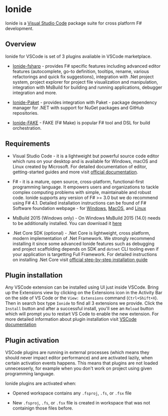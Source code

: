 # Ionide

Ionide is a [Visual Studio Code](https://code.visualstudio.com/) package suite for cross platform F# development.

## Overview

Ionide for VSCode is set of 3 plugins avaliable in VSCode marketplace.

* [Ionide-fsharp](https://marketplace.visualstudio.com/items?itemName=Ionide.Ionide-fsharp) - provides F# specific features including advanced editor features (autocomplete, go-to definition, tooltips, rename, various refactorings and quick fix suggestions), integration with .Net project system, project explorer for project file visualization and manipulation, integration with MsBuild for building and running applications, debugger integration and more.

* [Ionide-Paket](https://marketplace.visualstudio.com/items?itemName=Ionide.Ionide-Paket) - provides integration with Paket - package dependency manager for .NET with support for NuGet packages and GitHub repositories.

* [Ionide-FAKE](https://marketplace.visualstudio.com/items?itemName=Ionide.Ionide-fake) - FAKE (F# Make) is popular F# tool and DSL for build orchestration.

## Requirements

* Visual Studio Code - it is a lightweight but powerful source code editor which runs on your desktop and is available for Windows, macOS and Linux created by Microsoft. For detailed documentation of editor, getting-started guides and more visit [official documentation](https://code.visualstudio.com/docs).

* F# - it is a mature, open source, cross-platform, functional-first programming language. It empowers users and organizations to tackle complex computing problems with simple, maintainable and robust code. Ionide supports any version of F# >= 3.0 but we do recommend using F# 4.1. Detailed installation instructions can be found of F# Software foundation webpage - for [Windows](http://fsharp.org/use/windows/), [MacOS](http://fsharp.org/use/mac/), and [Linux](http://fsharp.org/use/linux/)

* MsBuild 2015 (Windows only) - On Windows MsBuild 2015 (14.0) needs to be additionally installed. You can download it [here](https://www.microsoft.com/en-us/download/details.aspx?id=48159)

* .Net Core SDK (optional) - .Net Core is lightweight, cross platform, modern implementation of .Net Framework. We strongly recommend installing it since some advanced Ionide features such as debugging and project scaffolding depends on SDK and `dotnet` CLI tooling even if your application is targetting Full Framework. For detailed instructions on installing .Net Core visit [official step-by-step installation guide](https://www.microsoft.com/net/core)

## Plugin installation

Any VSCode extension can be installed using UI just inside VSCode. Bring up the Extensions view by clicking on the Extensions icon in the Activity Bar on the side of VS Code or the `View: Extensions` command (`Ctrl+Shift+X`). Then in search box type `Ionide` to find all 3 extensions we provide. Click the `Install` button and after a successful install, you'll see an `Reload` button which will prompt you to restart VS Code to enable the new extension. For more detailed information about plugin installation visit [VSCode documentation](https://code.visualstudio.com/docs/editor/extension-gallery)

## Plugin activation

VSCode plugins are running in external processes (which means they should never impact editor performance) and are activated lazily, when certain activation events happens. This means that plugins are not loaded unnecesserly, for example when you don't work on project using given programming language.

Ionide plugins are activated when:

* Opened workspace contains any `.fsproj`, `.fs`, or `.fsx` file

* New `.fsproj`, `.fs`, or `.fsx` file is created in workspace that was not containign those files before.